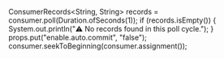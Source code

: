 ConsumerRecords<String, String> records = consumer.poll(Duration.ofSeconds(1));
if (records.isEmpty()) {
    System.out.println("⚠️ No records found in this poll cycle.");
}
props.put("enable.auto.commit", "false");
consumer.seekToBeginning(consumer.assignment());
